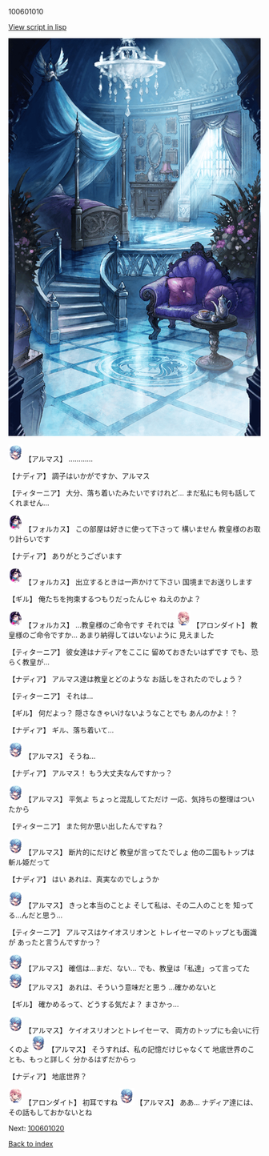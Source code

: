 100601010

[View script in lisp](../scripts/100601010.txt)

![400_angel_castle_room.png](../images/backgrounds/400_angel_castle_room.png)

<img src="../images/units/3103811.png" alt="3103811.png" height="34"/>
【アルマス】
…………

【ナディア】
調子はいかがですか、アルマス

【ティターニア】
大分、落ち着いたみたいですけれど…
まだ私にも何も話してくれません…

<img src="../images/units/3301811.png" alt="3301811.png" height="34"/>
【フォルカス】
この部屋は好きに使って下さって
構いません
教皇様のお取り計らいです

【ナディア】
ありがとうございます

<img src="../images/units/3301811.png" alt="3301811.png" height="34"/>
【フォルカス】
出立するときは一声かけて下さい
国境までお送りします

【ギル】
俺たちを拘束するつもりだったんじゃ
ねえのかよ？

<img src="../images/units/3301811.png" alt="3301811.png" height="34"/>
【フォルカス】
…教皇様のご命令です
それでは

<img src="../images/units/3100711.png" alt="3100711.png" height="34"/>
【アロンダイト】
教皇様のご命令ですか…
あまり納得してはいないように
見えました

【ティターニア】
彼女達はナディアをここに
留めておきたいはずです
でも、恐らく教皇が…

【ナディア】
アルマス達は教皇とどのような
お話しをされたのでしょう？

【ティターニア】
それは…

【ギル】
何だよっ？
隠さなきゃいけないようなことでも
あんのかよ！？

【ナディア】
ギル、落ち着いて…

<img src="../images/units/3103811.png" alt="3103811.png" height="34"/>
【アルマス】
そうね…

【ナディア】
アルマス！
もう大丈夫なんですかっ？

<img src="../images/units/3103811.png" alt="3103811.png" height="34"/>
【アルマス】
平気よ
ちょっと混乱してただけ
一応、気持ちの整理はついたから

【ティターニア】
また何か思い出したんですね？

<img src="../images/units/3103811.png" alt="3103811.png" height="34"/>
【アルマス】
断片的にだけど
教皇が言ってたでしょ
他の二国もトップは斬ル姫だって

【ナディア】
はい
あれは、真実なのでしょうか

<img src="../images/units/3103811.png" alt="3103811.png" height="34"/>
【アルマス】
きっと本当のことよ
そして私は、その二人のことを
知ってる…んだと思う…

【ティターニア】
アルマスはケイオスリオンと
トレイセーマのトップとも面識が
あったと言うんですかっ？

<img src="../images/units/3103811.png" alt="3103811.png" height="34"/>
【アルマス】
確信は…まだ、ない…
でも、教皇は「私達」って言ってた

<img src="../images/units/3103811.png" alt="3103811.png" height="34"/>
【アルマス】
あれは、そういう意味だと思う
…確かめないと

【ギル】
確かめるって、どうする気だよ？
まさかっ…

<img src="../images/units/3103811.png" alt="3103811.png" height="34"/>
【アルマス】
ケイオスリオンとトレイセーマ、
両方のトップにも会いに行くのよ

<img src="../images/units/3103811.png" alt="3103811.png" height="34"/>
【アルマス】
そうすれば、私の記憶だけじゃなくて
地底世界のことも、もっと詳しく
分かるはずだからっ

【ナディア】
地底世界？

<img src="../images/units/3100711.png" alt="3100711.png" height="34"/>
【アロンダイト】
初耳ですね

<img src="../images/units/3103811.png" alt="3103811.png" height="34"/>
【アルマス】
ああ…
ナディア達には、
その話もしておかないとね

Next: [100601020](100601020.md)

[Back to index](index.md)
